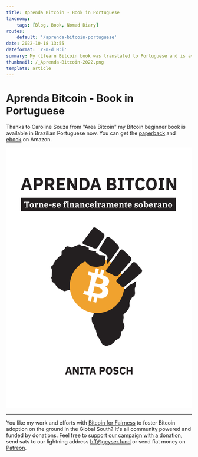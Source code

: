 ```yaml
---
title: Aprenda Bitcoin - Book in Portuguese
taxonomy:
    tags: [Blog, Book, Nomad Diary]
routes:
    default: '/aprenda-bitcoin-portuguese'
date: 2022-10-18 13:55
dateformat: 'Y-m-d H:i'
summary: My (L)earn Bitcoin book was translated to Portuguese and is available for purchase now.
thumbnail: /_Aprenda-Bitcoin-2022.png
template: article
---
```


# Aprenda Bitcoin - Book in Portuguese

Thanks to Caroline Souza from "Area Bitcoin" my Bitcoin beginner book is available in Brazilian Portuguese now. You can get the [paperback](https://geni.us/learnbitcoin-pt) and [ebook](https://geni.us/learnbitcoin-pt-e) on Amazon.

![(L)earn Bitcoin book is available in Portuguese (Brazil)](_Aprenda-Bitcoin-2022.png)

---
You like my work and efforts with [Bitcoin for Fairness](https://bffbtc.org) to foster Bitcoin adoption on the ground in the Global South? It's all community powered and funded by donations. Feel free to [support our campaign with a donation](https://anita.link/geyser), send sats to our lightning address bff@geyser.fund or send fiat money on [Patreon](https://patreon.com/anitaposch).